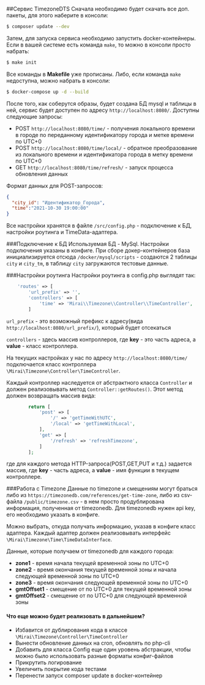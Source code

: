 ##Сервис TimezoneDTS
Сначала необходимо будет скачать все доп. пакеты, для этого наберите в консоли:
```bash
$ composer update --dev
```
Затем, для запуска сервиса необходимо запустить docker-контейнеры.
Если в вашей системе есть команда `make`, то можно в консоли просто набрать: 
```bash
$ make init
```
Все команды в **Makefile** уже прописаны. 
Либо, если команда `make` недоступна, можно набрать в консоли:
```bash
$ docker-compose up -d --build
```

После того, как соберутся образы, будет создана БД mysql и таблицы в ней, сервис будет доступен по адресу `http://localhost:8080/`.
Доступны следующие запросы:
+ POST `http://localhost:8080/time/` - получения локального времени в городе по переданному идентификатору города и метке времени по UTC+0
+ POST `http://localhost:8080/time/local/` - обратное преобразование из локального времени и идентификатора города в метку времени по UTC+0
+ GET `http://localhost:8080/time/refresh/` - запуск процесса обновления данных

Формат данных для POST-запросов:
```json
{
  "city_id": "Идентификатор_Города",
  "time":"2021-10-30 19:00:00"
}
```

Все настройки хранятся в файле `/src/config.php` - подключение к БД, настройки роутинга и TimeData-адаптера. 

###Подключение к БД
Используемая БД - MySql. Настройки подключения указаны в конфиге.
При сборе докер-контейнеров база инициализируется отсюда `/docker/mysql/scripts` - создаются 2 таблицы `city` и `city_tm`, в таблицу `city`
загружаются тестовые данные. 

###Настройки роутинга
Настройки роутинга в config.php выглядят так:
```php
    'routes' => [
        'url_prefix' => '',
        'controllers' => [
            'time' => 'Mirai\\Timezone\\Controller\\TimeController',
        ]
```
`url_prefix` - это возможный префикс к адресу(вида `http://localhost:8080/url_prefix/`), который будет отсекаться

`controllers` - здесь массив контроллеров, где **key** - это часть адреса, а **value** - класс контроллера.

На текущих настройках у нас по адресу `http://localhost:8080/time/` подключается класс контроллера `\Mirai\Timezone\Controller\TimeController`.

Каждый контроллер наследуется от абстрактного класса `Controller` и должен реализовывать метод `Controller::getRoutes()`. 
Этот метод должен возвращать массив вида:
```php
        return [
            'post' => [
                '/' => 'getTimeWithUTC',
                '/local' => 'getTimeWithLocal',
            ],
            'get' => [
                '/refresh' => 'refreshTimezone',
            ]
        ];
```
где для каждого метода HTTP-запроса(POST,GET,PUT и т.д.) задается массив, где **key** - часть адреса, а **value** - имя функции в текущем контроллере.

###Работа с Timezone
Данные по timezone и смещениям могут браться либо из `https://timezonedb.com/references/get-time-zone`, либо из csv-файла `/public/timezone.csv` - в нем просто продублирована информация, полученная от timezonedb.
Для timezonedb нужен api key, его необходимо указать в конфиге.

Можно выбрать, откуда получать информацию, указав в конфиге класс адаптера. Каждый адаптер должен реализовывать интерфейс `\Mirai\Timezone\Time\TimeDataInterface`.

Данные, которые получаем от timezonedb для каждого города:
+ **zone1** - время начала текущей временной зоны по UTC+0
+ **zone2** - время окончания текущей временной зоны и начала следующей временной зоны по UTC+0
+ **zone3** - время окончания следующей временной зоны по UTC+0
+ **gmtOffset1** - смещение от по UTC+0 для текущей временной зоны
+ **gmtOffset2** - смещение от по UTC+0 для следующей временной зоны

#### Что еще можно будет реализовать в дальнейшем?
+ Избавится от дублирования кода в классе `\Mirai\Timezone\Controller\TimeController`
+ Вынести обновление данных на cron, обновлять по php-cli
+ Добавить для класса Config еще один уровень абстракции, чтобы можно было использовать разные форматы конфиг-файлов
+ Прикрутить логирование
+ Увеличить покрытие кода тестами
+ Перенести запуск composer update в docker-контейнер
